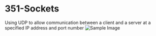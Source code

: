 # 351-Sockets
Using UDP to allow communication between a client and a server at a specified IP address and port number
![Sample Image](https://github.com/Bizarrespace/351-Sockets/App.png)

